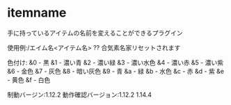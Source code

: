 # itemname
手に持っているアイテムの名前を変えることができるプラグイン

使用例:/エイム名<アイテム名> ⁇ 合気素名家リセットされます

色付け:
&0 - 黒
&1 - 濃い青
&2 - 濃い緑
&3 - 濃い水色
&4 - 濃い赤
&5 - 濃い紫
&6 - 金色
&7 - 灰色
&8 - 暗い灰色
&9 - 青
&a - 緑
&b - 水色
&c - 赤
&d - 紫
&e - 黄色
&f - 白色

制動バージン:1.12.2
動作確認バージョン:1.12.2 1.14.4
